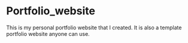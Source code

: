 # Portfolio_website
This is my personal portfolio website that I created. It is also a template portfolio website anyone can use.
